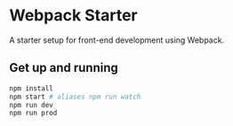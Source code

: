 # Webpack Starter

A starter setup for front-end development using Webpack.

## Get up and running

```sh
npm install
npm start # aliases npm run watch
npm run dev 
npm run prod
```
